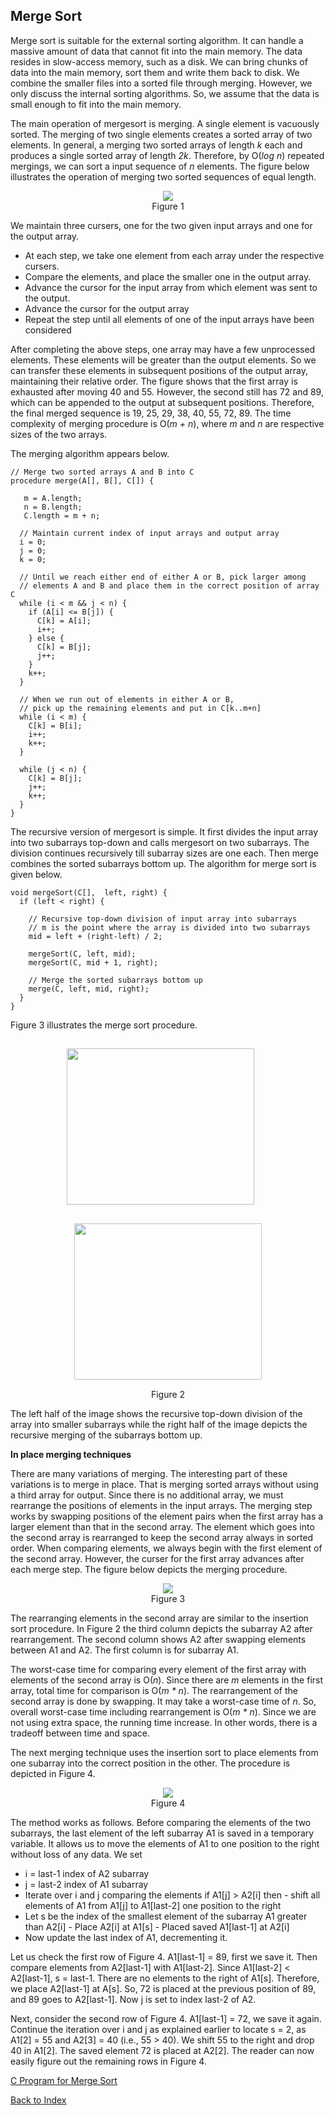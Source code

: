## Merge Sort

Merge sort is suitable for the external sorting algorithm. It can handle a massive amount of data that 
cannot fit into the main memory. The data resides in slow-access memory, such as a disk. We can bring 
chunks of data into the main memory, sort them and write them back to disk. We combine the smaller files into a sorted file through merging. However, we only discuss the internal sorting 
algorithms. So, we assume that the data is small enough to fit into the main memory.

The main operation of mergesort is merging. A single element is vacuously sorted. The merging of
two single elements creates a sorted array of two elements. In general, a merging two sorted 
arrays of length <i>k</i> each and produces a single sorted array of length <i>2k</i>. Therefore,
by O(<i>log n</i>) repeated mergings, we can sort a input sequence of <i>n</i> elements. 
The figure below illustrates the operation of merging two sorted sequences of equal length.
<p style="text-align:center">
  <img src="../images/mergeTwoArrays.png"><br>
  Figure 1
</p>
We maintain three cursers, one for the two given input arrays and one for the output array. 

- At each step, we take one element from each array under the respective cursers.
- Compare the elements, and place the smaller one in the output array.
- Advance the cursor for the input array from which element was sent to the output.
- Advance the cursor for the output array
- Repeat the step until all elements of one of the input arrays have been considered

After completing the above steps, one array may have a few unprocessed elements. These elements
will be greater than the output elements. So we can transfer these elements in subsequent positions of 
the output array, maintaining their relative order. The figure shows that the first array is exhausted after moving 40 and 55. However, the second still has 72 and 89, which can be appended to 
the output at subsequent positions. Therefore, the final merged sequence is 19, 25, 29, 38, 40, 55, 
72, 89. The time complexity of merging procedure is O(<i>m + n</i>), where <i>m</i> and <i>n</i> 
are respective sizes of the two arrays. 

The merging algorithm appears below.

```
// Merge two sorted arrays A and B into C 
procedure merge(A[], B[], C[]) {
  
   m = A.length;
   n = B.length;
   C.length = m + n;

  // Maintain current index of input arrays and output array
  i = 0;
  j = 0;
  k = 0;

  // Until we reach either end of either A or B, pick larger among
  // elements A and B and place them in the correct position of array C
  while (i < m && j < n) {
    if (A[i] <= B[j]) {
      C[k] = A[i];
      i++;
    } else {
      C[k] = B[j];
      j++;
    }
    k++;
  }

  // When we run out of elements in either A or B,
  // pick up the remaining elements and put in C[k..m+n]
  while (i < m) {
    C[k] = B[i];
    i++;
    k++;
  }

  while (j < n) {
    C[k] = B[j];
    j++;
    k++;
  }
}

```

The recursive version of mergesort is simple. It first divides the input 
array into two subarrays top-down and calls mergesort on two subarrays. The 
division continues recursively till subarray sizes are one each. Then merge combines
the sorted subarrays bottom up. The algorithm for merge sort is given below.

```
void mergeSort(C[],  left, right) {
  if (left < right) {
    
    // Recursive top-down division of input array into subarrays
    // m is the point where the array is divided into two subarrays
    mid = left + (right-left) / 2;

    mergeSort(C, left, mid);
    mergeSort(C, mid + 1, right);

    // Merge the sorted subarrays bottom up
    merge(C, left, mid, right);
  }
}

```
Figure 3 illustrates the merge sort procedure. 
<p style="text-align:center">
  <img src="../images/mergeTopdownDivision.png" width=300 height=250 style="border:15px;margin:15px">         &nbsp;&nbsp;&nbsp;&nbsp;&nbsp; <img src="../images/mergeCombineBottomUp.png" width=300 height=250 style="border:15px;margin:15px">
  <br>
  Figure 2
</p>
The left half of the image shows the recursive top-down division of the array into smaller subarrays 
while the right half of the image depicts the recursive merging of the subarrays bottom up. 

<strong>In place merging techniques</strong>

There are many variations of merging. The interesting part of these variations is to merge in place.
That is merging sorted arrays without using a third array for output. Since there is no additional 
array, we must rearrange the positions of elements in the input arrays. The merging step works by 
swapping positions of the element pairs when the first array has a larger element
than that in the second array. The element which goes into the second array is rearranged to
keep the second array always in sorted order. When comparing elements, we always begin with the 
first element of the second array. However, the curser for the first array advances after each merge
step. The figure below depicts the merging procedure.  
<p style="text-align:center">
  <img src="../images/mergingWOthirdArray.png"><br>
  Figure 3
</p>  
The rearranging elements in the second array are similar to the insertion sort procedure. In Figure 2
the third column depicts the subarray A2 after rearrangement. The second column shows A2 after 
swapping elements between A1 and A2. The first column is for subarray A1.

The worst-case time for comparing every element of the first array with elements of the 
second array is O(<i>n</i>). Since there are <i>m</i> elements in the first array, total 
time for comparison is O(<i>m * n</i>). The rearrangement of the second array is done by 
swapping. It may take a worst-case time of <i>n</i>. So, overall worst-case time including 
rearrangement is O(<i>m * n</i>). Since we are not using extra space, the running time increase.
In other words, there is a tradeoff between time and space.

The next merging technique uses the insertion sort to place elements from 
one subarray into the correct position in the other. The procedure is depicted in 
Figure 4.
<p style="text-align:center">
  <img src="../images/mergingFromEnd.png"><br>
  Figure 4
</p>
The method works as follows. Before comparing the elements of the two subarrays, the last
element of the left subarray A1 is saved in a temporary variable. It allows us to move the
elements of A1 to one position to the right without loss of any data. We set

- i = last-1 index of A2 subarray
- j = last-2 index of A1 subarray
- Iterate over i and j comparing the elements if A1[j] > A2[i] then
      - shift all elements of A1 from A1[j] to A1[last-2] one position to the right
- Let s be the index of the smallest element of the subarray A1  greater than A2[i]
      - Place A2[i] at A1[s] 
      - Placed saved A1[last-1] at A2[i]
- Now update the last index of A1, decrementing it.   

Let us check the first row of Figure 4. A1[last-1] = 89, first we save it. Then compare
elements from A2[last-1] with A1[last-2]. Since A1[last-2] < A2[last-1], s = last-1. 
There are no elements to the right of A1[s]. Therefore, we place A2[last-1] at A[s]. So,
72 is placed at the previous position of 89, and 89 goes to A2[last-1]. Now j is set to
index last-2 of A2. 

Next, consider the second row of Figure 4. A1[last-1] = 72, we save it again. 
Continue the iteration over i and j as explained earlier to locate s = 2, as
A1[2] = 55 and A2[3] = 40 (i.e., 55 > 40). We shift 55 to the right and drop 40
in A1[2]. The saved element 72 is placed at A2[2]. The reader can now easily figure out
the remaining rows in Figure 4. 


[C Program for Merge Sort](../CODES/mergeSort/index.md)

[Back to Index](../index.md)
